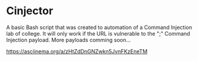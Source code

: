 # Cinjector
A basic Bash script that was created to automation of a Command Injection lab of college.
It will only work if the URL is vulnerable to the ";" Command Injection payload. 
More payloads comming soon...

https://asciinema.org/a/zHtZdDnGNZwkn5JvnFKzEneTM
